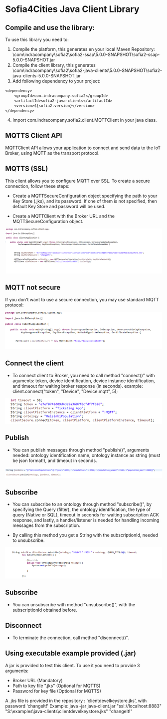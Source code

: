 Sofia4Cities Java Client Library
============================

## Compile and use the library:

To use this library you need to:
1. Compile the platform, this generates en your local Maven Repository: \com\indracompany\sofia2\sofia2-ssap\5.0.0-SNAPSHOT\sofia2-ssap-5.0.0-SNAPSHOT.jar
2. Compile the client library, this generates \com\indracompany\sofia2\sofia2-java-clients\5.0.0-SNAPSHOT\sofia2-java-clients-5.0.0-SNAPSHOT.jar
3.   Add following dependency to your project:
```
<dependency>
	<groupId>com.indracompany.sofia2</groupId>
	<artifactId>sofia2-java-clients</artifactId>
	<version>${sofia2.version}</version>
</dependency>
```

4. 	Import com.indracompany.sofia2.client.MQTTClient in your java class.


## MQTTS Client API

MQTTClient API allows your application to connect and send data to the IoT Broker, using MQTT as the transport protocol.

## MQTTS (SSL) 

This client allows you to configure MQTT over SSL. To create a secure connection, follow these steps:

-	Create a MQTTSecureConfiguration object specifying the path to your Key Store (.jks), and its password. If one of them is not specified, then default Key Store and password will be used.

-	Create a MQTTClient with the Broker URL and the MQTTSecureConfiguration object.


![](./exampleSSL.png) 


## MQTT not secure 

If you don't want to use a secure connection, you may use standard MQTT protocol:


![](./exampleNotSSL.png) 


## Connect the client

-  To connect client to Broker, you need to call method "connect()" with aguments: token, device identification, device instance identification, and timeout for waiting broker response (in seconds). 
   example: client.connect("token", "Device", "Device:mqtt", 5); 

![](./exampleConnect.png) 


## Publish

-  You can publish messages through method "publish()", arguments needed: ontology identification name, ontology instance as string (must be json format!), and timeout in seconds.


![](./examplePub.png) 


## Subscribe

-	You can subscribe to an ontology through method "subscribe()", by specifying the Query (filter), the ontology identification, the type of query (Native or SQL), timeout in seconds for waiting subscription ACK response, and lastly, a handler/listener is needed for handling incoming messages from the subscription. 

-	By calling this method you get a String with the subscriptionId, needed to unsubscribe.


![](./exampleSubs.png) 


## Subscribe

-	You can unsubscribe with method "unsubscribe()", with the subscriptionId obtained before.



## Disconnect

-  To terminate the connection, call method "disconnect()".



## Using executable example provided (.jar)

A jar is provided to test this client. To use it you need to provide 3 arguments:
-	Broker URL (Mandatory)
-	Path to key file ".jks" (Optional for MQTTS)
- 	Password for key file (Optional for MQTTS)

A .jks file is provided in the repository : 'clientdevelkeystore.jks', with password 'changeIt!'
Example: java -jar java-client.jar "ssl://localhost:8883" "S:\examples\java-clients\clientdevelkeystore.jks" "changeIt!"

